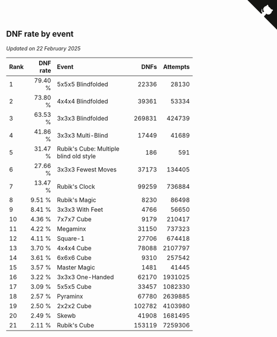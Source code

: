 ## DNF rate by event

*Updated on 22 February 2025*

| Rank | DNF rate | Event | DNFs | Attempts |
| :--- | ---: | :--- | ---: | ---: |
| 1 | 79.40 % | 5x5x5 Blindfolded | 22336 | 28130 |
| 2 | 73.80 % | 4x4x4 Blindfolded | 39361 | 53334 |
| 3 | 63.53 % | 3x3x3 Blindfolded | 269831 | 424739 |
| 4 | 41.86 % | 3x3x3 Multi-Blind | 17449 | 41689 |
| 5 | 31.47 % | Rubik's Cube: Multiple blind old style | 186 | 591 |
| 6 | 27.66 % | 3x3x3 Fewest Moves | 37173 | 134405 |
| 7 | 13.47 % | Rubik's Clock | 99259 | 736884 |
| 8 | 9.51 % | Rubik's Magic | 8230 | 86498 |
| 9 | 8.41 % | 3x3x3 With Feet | 4766 | 56650 |
| 10 | 4.36 % | 7x7x7 Cube | 9179 | 210417 |
| 11 | 4.22 % | Megaminx | 31150 | 737323 |
| 12 | 4.11 % | Square-1 | 27706 | 674418 |
| 13 | 3.70 % | 4x4x4 Cube | 78088 | 2107797 |
| 14 | 3.61 % | 6x6x6 Cube | 9310 | 257542 |
| 15 | 3.57 % | Master Magic | 1481 | 41445 |
| 16 | 3.22 % | 3x3x3 One-Handed | 62170 | 1931025 |
| 17 | 3.09 % | 5x5x5 Cube | 33457 | 1082330 |
| 18 | 2.57 % | Pyraminx | 67780 | 2639885 |
| 19 | 2.50 % | 2x2x2 Cube | 102782 | 4103980 |
| 20 | 2.49 % | Skewb | 41908 | 1681495 |
| 21 | 2.11 % | Rubik's Cube | 153119 | 7259306 |


<a href="https://github.com/JustinTimeCuber/wca_statistics" class="github-corner" aria-label="View source on Github"><svg width="80" height="80" viewBox="0 0 250 250" style="fill:#151513; color:#fff; position: absolute; top: 0; border: 0; right: 0;" aria-hidden="true"><path d="M0,0 L115,115 L130,115 L142,142 L250,250 L250,0 Z"></path><path d="M128.3,109.0 C113.8,99.7 119.0,89.6 119.0,89.6 C122.0,82.7 120.5,78.6 120.5,78.6 C119.2,72.0 123.4,76.3 123.4,76.3 C127.3,80.9 125.5,87.3 125.5,87.3 C122.9,97.6 130.6,101.9 134.4,103.2" fill="currentColor" style="transform-origin: 130px 106px;" class="octo-arm"></path><path d="M115.0,115.0 C114.9,115.1 118.7,116.5 119.8,115.4 L133.7,101.6 C136.9,99.2 139.9,98.4 142.2,98.6 C133.8,88.0 127.5,74.4 143.8,58.0 C148.5,53.4 154.0,51.2 159.7,51.0 C160.3,49.4 163.2,43.6 171.4,40.1 C171.4,40.1 176.1,42.5 178.8,56.2 C183.1,58.6 187.2,61.8 190.9,65.4 C194.5,69.0 197.7,73.2 200.1,77.6 C213.8,80.2 216.3,84.9 216.3,84.9 C212.7,93.1 206.9,96.0 205.4,96.6 C205.1,102.4 203.0,107.8 198.3,112.5 C181.9,128.9 168.3,122.5 157.7,114.1 C157.9,116.9 156.7,120.9 152.7,124.9 L141.0,136.5 C139.8,137.7 141.6,141.9 141.8,141.8 Z" fill="currentColor" class="octo-body"></path></svg></a><style>.github-corner:hover .octo-arm{animation:octocat-wave 560ms ease-in-out}@keyframes octocat-wave{0%,100%{transform:rotate(0)}20%,60%{transform:rotate(-25deg)}40%,80%{transform:rotate(10deg)}}@media (max-width:500px){.github-corner:hover .octo-arm{animation:none}.github-corner .octo-arm{animation:octocat-wave 560ms ease-in-out}}</style>
